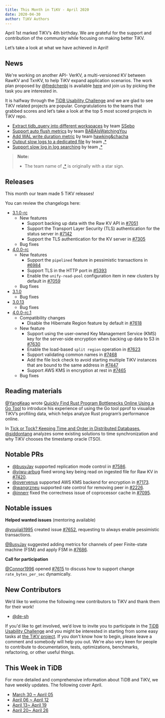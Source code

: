 ```yaml
---
title: This Month in TiKV - April 2020
date: 2020-04-30
author: TiKV Authors
---
```


April 1st marked TiKV’s 4th birthday. We are grateful for the support and contribution of the community while focusing on making better TiKV.

Let’s take a look at what we have achieved in April!

## News

We're working on another API- VerKV, a multi-versioned KV between RawKV and TxnKV, to help TiKV expand application scenarios. The work plan proposed by [@fredchenbj](https://github.com/fredchenbj) is available [here](https://github.com/tikv/tikv/issues/7295) and join us by picking the task you are interested in.

It is halfway through the [TiDB Usability Challenge](https://pingcap.com/blog/tidb-usability-challenge-dare-to-dream-bigger/) and we are glad to see TiKV related projects are popular. Congratulations to the teams that grabbed scores and let’s take a look at the top 5 most scored projects in TiKV repo.

*   [Extract tidb_query into different workspaces](https://github.com/tikv/tikv/issues/5706) by team [SSebo](https://github.com/tidb-challenge-program/register/issues/72)
*   [Support auto flush metrics](https://github.com/tikv/tikv/issues/7062) by team [BABAIsWatchingYou](https://github.com/tidb-challenge-program/register/issues/15)
*   [Add WAL write duration metric](https://github.com/tikv/tikv/issues/6541) by team [hawking&chacha](https://github.com/tidb-challenge-program/register/issues/31)
*   [Output slow logs to a dedicated file](https://github.com/tikv/tikv/issues/6735) by team [.*](https://github.com/tidb-challenge-program/register/issues/7) 
*   [Support slow log in log searching](https://github.com/tikv/tikv/issues/7069) by team [.*](https://github.com/tidb-challenge-program/register/issues/7) 

>**Note:**
>
>* The team name of [.*](https://github.com/tidb-challenge-program/register/issues/7) is originally with a star sign.

## Releases

This month our team made 5 TiKV releases!

You can review the changelogs here:

*   [3.1.0-rc](https://github.com/tikv/tikv/releases/tag/v3.1.0-rc)
    *   New features
        *   Support backing up data with the Raw KV API in [#7051](https://github.com/tikv/tikv/pull/7051)
        *   Support the Transport Layer Security (TLS) authentication for the status server in [#7142](https://github.com/tikv/tikv/pull/7142)
        *   Support the TLS authentication for the KV server in [#7305](https://github.com/tikv/tikv/pull/7305)
    *   Bug fixes
*   [4.0.0-rc](https://github.com/tikv/tikv/releases/tag/v4.0.0-rc)
    *   New features
        *   Support the `pipelined` feature in pessimistic transactions in [#6984](https://github.com/tikv/tikv/pull/6984)
        *   Support TLS in the HTTP port in [#5393](https://github.com/tikv/tikv/pull/5393)
        *   Enable the `unify-read-pool` configuration item in new clusters by default in [#7059](https://github.com/tikv/tikv/pull/7059)
    *   Bug fixes
*   [3.1.0](https://github.com/tikv/tikv/releases/tag/v3.1.0)
    *   Bug fixes
*   [3.0.13](https://github.com/tikv/tikv/releases/tag/v3.0.13)
    *   Bug fixes
*   [4.0.0-rc.1](https://github.com/tikv/tikv/releases/tag/v4.0.0-rc.1)
    *   Compatibility changes
        *   Disable the Hibernate Region feature by default in [#7618](https://github.com/tikv/tikv/pull/7618)
    *   New feature
        *   Support using the user-owned Key Management Service (KMS) key for the server-side encryption when backing up data to S3 in [#7630](https://github.com/tikv/tikv/pull/7630)
        *   Enable the load-based `split region` operation in [#7623](https://github.com/tikv/tikv/pull/7623)
        *   Support validating common names in [#7468](https://github.com/tikv/tikv/pull/7468)
        *   Add the file lock check to avoid starting multiple TiKV instances that are bound to the same address in [#7447](https://github.com/tikv/tikv/pull/7447)
        *   Support AWS KMS in encryption at rest in [#7465](https://github.com/tikv/tikv/pull/7465)
    *   Bug fixes

## Reading materials

[@YangKeao](https://github.com/YangKeao) wrote [Quickly Find Rust Program Bottlenecks Online Using a Go Tool](https://tikv.org/blog/quickly-find-rust-program-bottlenecks-online-using-a-go-tool/) to introduce his experience of using the Go tool pprof to visualize TiKV’s profiling data, which helps analyze Rust program’s performance online.

In [Tick or Tock? Keeping Time and Order in Distributed Databases](https://tikv.org/blog/time-in-distributed-systems/), [@siddontang](https://github.com/siddontang) analyzes some existing solutions to time synchronization and why TiKV chooses the timestamp oracle (TSO).

## Notable PRs

*   [@busyJay](https://github.com/BusyJay) supported replication mode control in [#7586](https://github.com/tikv/tikv/pull/7586).
*   [@yiwu-arbug](https://github.com/yiwu-arbug) fixed wrong key being read on ingested file for Raw KV in [#7420](https://github.com/tikv/tikv/pull/7420).
*   [@overvenus](https://github.com/overvenus) supported AWS KMS backend for encryption in [#7173](https://github.com/tikv/tikv/pull/7173).
*   [@wangrzneu](https://github.com/wangrzneu) supported rate control for removing peer in [#2226](https://github.com/pingcap/pd/pull/2226). 
*   [@innerr](https://github.com/innerr) fixed the correctness issue of coprocessor cache in [#7095](https://github.com/tikv/tikv/pull/7095). 

## Notable issues

**Helped wanted issues** (mentoring available)

[@youjiali1995](https://github.com/youjiali1995) created issue [#7652](https://github.com/tikv/tikv/issues/7652), requesting to always enable pessimistic transactions.

[@BusyJay](https://github.com/BusyJay) suggested adding metrics for channels of peer Finite-state machine (FSM) and apply FSM in [#7686](https://github.com/tikv/tikv/issues/7686).

**Call for participation**

[@Connor1996](https://github.com/Connor1996) opened [#7615](https://github.com/tikv/tikv/issues/7615) to discuss how to support change `rate_bytes_per_sec` dynamically. 

## New Contributors

We’d like to welcome the following new contributors to TiKV and thank them for their work!

*   [@de-sh](https://github.com/de-sh)

If you'd like to get involved, we’d love to invite you to participate in the [TiDB Usability Challenge](https://pingcap.com/blog/tidb-usability-challenge-dare-to-dream-bigger/) and you might be interested in starting from some easy tasks at [the TiKV project](https://github.com/tikv/tikv/projects/20). If you don't know how to begin, please leave a comment and somebody will help you out. We're also very keen for people to contribute to documentation, tests, optimizations, benchmarks, refactoring, or other useful things.

## This Week in TiDB

For more detailed and comprehensive information about TiDB and TiKV, we have weekly updates. The following cover April.

*   [March 30 ~ April 05](https://pingcap.com/weekly/2020-04-07-tidb-weekly/)
*   [April 06 ~ April 12](https://pingcap.com/weekly/2020-04-13-tidb-weekly/)
*   [April 13~ April 19](https://pingcap.com/weekly/2020-04-20-tidb-weekly/)
*   [April 20~ April 26](https://pingcap.com/weekly/2020-04-27-tidb-weekly/)
